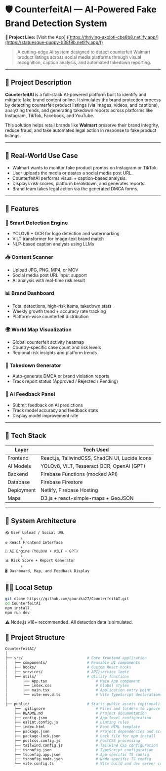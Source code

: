# 🛡️ CounterfeitAI — AI-Powered Fake Brand Detection System

**🚀 Project Live:**
[Visit the App] ([https://thriving-axolotl-cbe8b8.netlify.app/](https://statuesque-puppy-b38f8b.netlify.app/))

> A cutting-edge AI system designed to detect counterfeit Walmart product listings across social media platforms through visual recognition, caption analysis, and automated takedown reporting.

---

## 📌 Project Description

**CounterfeitAI** is a full-stack AI-powered platform built to identify and mitigate fake brand content online. It simulates the brand protection process by detecting counterfeit product listings (via images, videos, and captions), analyzing trends, and generating takedown reports across platforms like Instagram, TikTok, Facebook, and YouTube.

This solution helps retail brands like **Walmart** preserve their brand integrity, reduce fraud, and take automated legal action in response to fake product listings.

---

## 🎯 Real-World Use Case

- Walmart wants to monitor fake product promos on Instagram or TikTok.
- User uploads the media or pastes a social media post URL.
- CounterfeitAI performs visual + caption-based analysis.
- Displays risk scores, platform breakdown, and generates reports.
- Brand team takes legal action via the generated DMCA forms.

---

## 🚀 Features

### 🧠 Smart Detection Engine
- YOLOv8 + OCR for logo detection and watermarking
- ViLT transformer for image-text brand match
- NLP-based caption analysis using LLMs

### 📥 Content Scanner
- Upload JPG, PNG, MP4, or MOV
- Social media post URL input support
- AI analysis with real-time risk result

### 📊 Brand Dashboard
- Total detections, high-risk items, takedown stats
- Weekly growth trend + accuracy rate tracking
- Platform-wise counterfeit distribution

### 🌍 World Map Visualization
- Global counterfeit activity heatmap
- Country-specific case count and risk levels
- Regional risk insights and platform trends

### 📨 Takedown Generator
- Auto-generate DMCA or brand violation reports
- Track report status (Approved / Rejected / Pending)

### 💬 AI Feedback Panel
- Submit feedback on AI predictions
- Track model accuracy and feedback stats
- Display model improvement rate

---

## 🧰 Tech Stack

| Layer         | Tech Used                                                  |
|---------------|------------------------------------------------------------|
| Frontend      | React.js, TailwindCSS, ShadCN UI, Lucide Icons             |
| AI Models     | YOLOv8, ViLT, Tesseract OCR, OpenAI (GPT)                  |
| Backend       | Firebase Functions (mocked API)                            |
| Database      | Firebase Firestore                                         |
| Deployment    | Netlify, Firebase Hosting                                  |
| Maps          | D3.js + react-simple-maps + GeoJSON                        |

---

## 🧩 System Architecture

```text
📤 User Upload / Social URL
       ↓
⚙️ React Frontend Interface
       ↓
🧠 AI Engine (YOLOv8 + ViLT + GPT)
       ↓
📊 Risk Score + Report Generator
       ↓
🖥️ Dashboard, Map, and Feedback Display

```
## 🧑‍💻 Local Setup
```bash
git clone https://github.com/gaurika27/CounterfeitAI.git
cd CounterfeitAI
npm install
npm run dev
```
⚠️ Node.js v18+ recommended. All detection data is simulated.

## 📂 Project Structure
```bash
CounterfeitAI/
│
├── src/                             # Core frontend application
│   ├── components/                  # Reusable UI components
│   ├── hooks/                       # Custom React hooks
│   ├── services/                    # API/service logic
│   ├── utils/                       # Utility functions
│       ├── App.tsx                      # Main App component
│       ├── index.css                    # Global styles
│       ├── main.tsx                     # Application entry point
│       └── vite-env.d.ts                # Vite TypeScript declarations
│
├── public/                          # Static public assets (optional)
    ├── .gitignore                       # Files and folders to ignore by Git
    ├── README.md                        # Project documentation
    ├── config.json                      # App-level configuration
    ├── eslint.config.js                 # Linting rules
    ├── index.html                       # Root HTML template
    ├── package.json                     # Project dependencies and scripts
    ├── package-lock.json                # Lock file for npm install
    ├── postcss.config.js                # PostCSS processing
    ├── tailwind.config.js               # Tailwind CSS configuration
    ├── tsconfig.json                    # TypeScript configuration
    ├── tsconfig.app.json                # App-specific TS config
    ├── tsconfig.node.json               # Node-specific TS config
    └── vite.config.ts                   # Vite build and dev server config

```




